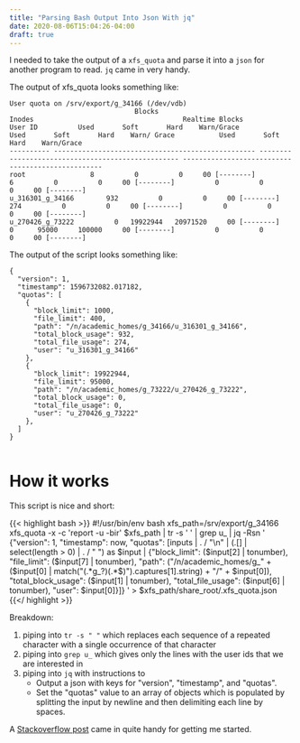 ```yaml
---
title: "Parsing Bash Output Into Json With jq"
date: 2020-08-06T15:04:26-04:00
draft: true
---
```


I needed to take the output of a `xfs_quota` and parse it into a `json` for another program to read. `jq` came in very handy.

The output of xfs_quota looks something like:
```
User quota on /srv/export/g_34166 (/dev/vdb)
                               Blocks                                          Inodes                                     Realtime Blocks
User ID          Used       Soft       Hard    Warn/Grace           Used       Soft       Hard    Warn/ Grace           Used       Soft       Hard    Warn/Grace
---------- -------------------------------------------------- -------------------------------------------------- --------------------------------------------------
root                8          0          0     00 [--------]          6          0          0     00 [--------]          0          0          0     00 [--------]
u_316301_g_34166        932          0          0     00 [--------]        274          0          0     00 [--------]          0          0          0     00 [--------]
u_270426_g_73222          0   19922944   20971520     00 [--------]          0      95000     100000     00 [--------]          0          0          0     00 [--------]
```

The output of the script looks something like:
```
{
  "version": 1,
  "timestamp": 1596732082.017182,
  "quotas": [
    {
      "block_limit": 1000,
      "file_limit": 400,
      "path": "/n/academic_homes/g_34166/u_316301_g_34166",
      "total_block_usage": 932,
      "total_file_usage": 274,
      "user": "u_316301_g_34166"
    },
    {
      "block_limit": 19922944,
      "file_limit": 95000,
      "path": "/n/academic_homes/g_73222/u_270426_g_73222",
      "total_block_usage": 0,
      "total_file_usage": 0,
      "user": "u_270426_g_73222"
    },
  ]
}


```

# How it works

This script is nice and short:

{{< highlight bash >}}
#!/usr/bin/env bash
xfs_path=/srv/export/g_34166
xfs_quota -x -c 'report -u -bir' $xfs_path | tr -s ' ' | grep u_ | jq -Rsn '
{"version": 1,
  "timestamp": now,
  "quotas":
  [inputs
    | . / "\n"
    | (.[] | select(length > 0) | . / " ") as $input
    | {"block_limit": ($input[2] | tonumber), "file_limit": ($input[7] | tonumber), "path": ("/n/academic_homes/g_" + ($input[0] | match("(.*g_?)(.*$)").captures[1].string) + "/" + $input[0]), "total_block_usage": ($input[1] | tonumber), "total_file_usage": ($input[6] | tonumber), "user": $input[0]}]}
'  > $xfs_path/share_root/.xfs_quota.json
{{</ highlight >}}

Breakdown:
1. piping into `tr -s " "` which replaces each sequence of a repeated character with a single occurrence of that character
2. piping into `grep u_` which gives only the lines with the user ids that we are interested in
3. piping into `jq` with instructions to
   - Output a json with keys for "version", "timestamp", and "quotas".
   - Set the "quotas" value to an array of objects which is populated by splitting the input by newline and then delimiting each line by spaces.

A [Stackoverflow post](https://stackoverflow.com/questions/44780761/converting-csv-to-json-in-bash) came in quite handy for getting me started.
